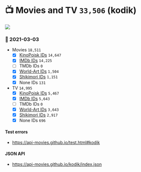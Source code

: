 # :tv: Movies and TV `33,506` (kodik)

<a href="https://API-Movies.github.io"><img src="https://API-Movies.github.io/banner.png?cache"></a>

### :date: 2021-03-03
- Movies `18,511`
  - [x] <a href="https://API-Movies.github.io/kodik/movie_kinopoisk_ids.json">KinoPoisk IDs</a> `14,647`
  - [x] <a href="https://API-Movies.github.io/kodik/movie_imdb_ids.json">IMDb IDs</a> `14,225`
  - [ ] TMDb IDs `0`
  - [x] <a href="https://API-Movies.github.io/kodik/movie_world_art_ids.json">World-Art IDs</a> `1,504`
  - [x] <a href="https://API-Movies.github.io/kodik/movie_shikimori_ids.json">Shikimori IDs</a> `1,151`
  - [x] None IDs `131`
- TV `14,995`
  - [x] <a href="https://API-Movies.github.io/kodik/tv_kinopoisk_ids.json">KinoPoisk IDs</a> `5,467`
  - [x] <a href="https://API-Movies.github.io/kodik/tv_imdb_ids.json">IMDb IDs</a> `5,643`
  - [ ] TMDb IDs `0`
  - [x] <a href="https://API-Movies.github.io/kodik/tv_world_art_ids.json">World-Art IDs</a> `3,643`
  - [x] <a href="https://API-Movies.github.io/kodik/tv_shikimori_ids.json">Shikimori IDs</a> `2,917`
  - [x] None IDs `696`
#### Test errors
- <a href='https://api-movies.github.io/test.html#kodik'>https://api-movies.github.io/test.html#kodik</a>
#### JSON API
- <a href='https://api-movies.github.io/kodik/index.json'>https://api-movies.github.io/kodik/index.json</a>

